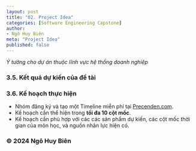 ```yaml
---
layout: post
title: "02. Project Idea"
categories: [Software Engineering Capstone]
author:
- Ngô Huy Biên
meta: "Project Idea"
published: false
---
```

_Ý tưởng cho dự án thuộc lĩnh vực hệ thống doanh nghiệp_

  
### 3.5. Kết quả dự kiến của đề tài


### 3.6. Kế hoạch thực hiện
* Nhóm đăng ký và tạo một Timeline miễn phí tại <a target = "_blank" href = "https://www.preceden.com/">Precenden.com</a>.
* Kế hoạch cần thể hiện trong **tối đa 10 cột mốc**.
* Kế hoạch cần phù hợp với các các sản phẩm dự kiến, các cột mốc thời gian của môn học, và nguồn nhân lực hiện có.

### &copy; 2024 Ngô Huy Biên
